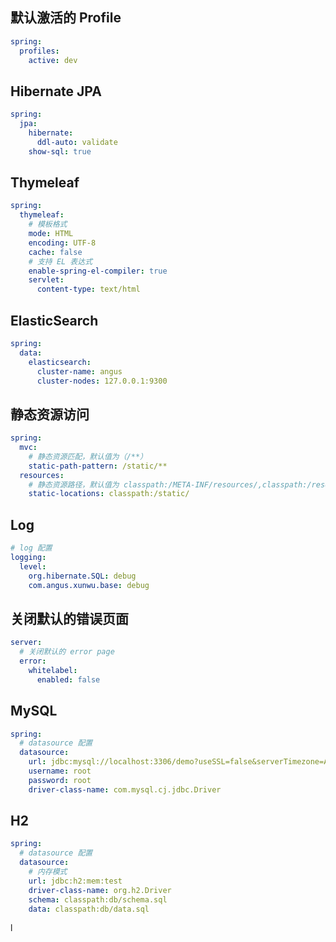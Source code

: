 ## 默认激活的 Profile
```yml
spring:
  profiles:
    active: dev
```

## Hibernate JPA

```yml
spring:
  jpa:
    hibernate:
      ddl-auto: validate
    show-sql: true
```

## Thymeleaf

```yml
spring:
  thymeleaf:
    # 模板格式
    mode: HTML
    encoding: UTF-8
    cache: false
    # 支持 EL 表达式
    enable-spring-el-compiler: true
    servlet:
      content-type: text/html
```

## ElasticSearch

```yml
spring:
  data:
    elasticsearch:
      cluster-name: angus
      cluster-nodes: 127.0.0.1:9300
```

## 静态资源访问

```yml
spring:
  mvc:
    # 静态资源匹配，默认值为（/**）
    static-path-pattern: /static/**
  resources:
    # 静态资源路径，默认值为 classpath:/META-INF/resources/,classpath:/resources/,classpath:/static/,classpath:/public/
    static-locations: classpath:/static/
```

## Log 

```yml
# log 配置
logging:
  level:
    org.hibernate.SQL: debug
    com.angus.xunwu.base: debug
```

## 关闭默认的错误页面

```yml
server:
  # 关闭默认的 error page
  error:
    whitelabel:
      enabled: false
```

## MySQL

```yml
spring:
  # datasource 配置
  datasource:
    url: jdbc:mysql://localhost:3306/demo?useSSL=false&serverTimezone=Asia/Shanghai
    username: root
    password: root
    driver-class-name: com.mysql.cj.jdbc.Driver
```

## H2

```yml
spring:
  # datasource 配置
  datasource:
    # 内存模式
    url: jdbc:h2:mem:test
    driver-class-name: org.h2.Driver
    schema: classpath:db/schema.sql
    data: classpath:db/data.sql
```

l